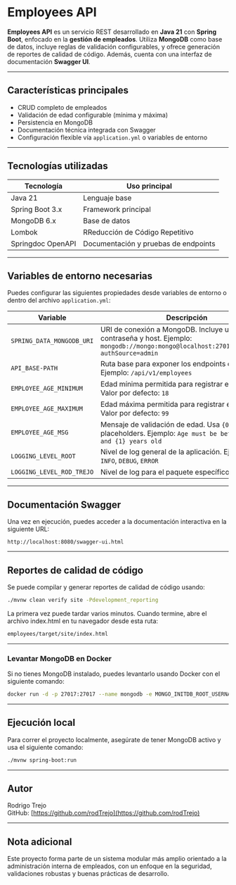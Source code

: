 # Employees API

**Employees API** es un servicio REST desarrollado en **Java 21** con **Spring Boot**, enfocado en la **gestión de empleados**. Utiliza **MongoDB** como base de datos, incluye reglas de validación configurables, y ofrece generación de reportes de calidad de código. Además, cuenta con una interfaz de documentación **Swagger UI**.

---

## Características principales

- CRUD completo de empleados
- Validación de edad configurable (mínima y máxima)
- Persistencia en MongoDB
- Documentación técnica integrada con Swagger
- Configuración flexible vía `application.yml` o variables de entorno

---

## Tecnologías utilizadas

| Tecnología                 | Uso principal        |
|---------------------------|----------------------|
| Java 21                   | Lenguaje base        |
| Spring Boot 3.x           | Framework principal  |
| MongoDB 6.x               | Base de datos        |
| Lombok                    | RReducción de Código Repetitivo |
| Springdoc OpenAPI         | Documentación y pruebas de endpoints |

---

## Variables de entorno necesarias

Puedes configurar las siguientes propiedades desde variables de entorno o dentro del archivo `application.yml`:

| Variable                           | Descripción                                                                                           |
|------------------------------------|-------------------------------------------------------------------------------------------------------|
| `SPRING_DATA_MONGODB_URI`          | URI de conexión a MongoDB. Incluye usuario, contraseña y host. Ejemplo: `mongodb://mongo:mongo@localhost:27017/empleados?authSource=admin` |
| `API_BASE-PATH`                    | Ruta base para exponer los endpoints de la API. Ejemplo: `/api/v1/employees`                         |
| `EMPLOYEE_AGE_MINIMUM`             | Edad mínima permitida para registrar empleados. Valor por defecto: `18`                              |
| `EMPLOYEE_AGE_MAXIMUM`             | Edad máxima permitida para registrar empleados. Valor por defecto: `99`                              |
| `EMPLOYEE_AGE_MSG`                 | Mensaje de validación de edad. Usa `{0}` y `{1}` como placeholders. Ejemplo: `Age must be between {0} and {1} years old` |
| `LOGGING_LEVEL_ROOT`               | Nivel de log general de la aplicación. Ejemplos: `INFO`, `DEBUG`, `ERROR`                            |
| `LOGGING_LEVEL_ROD_TREJO`          | Nivel de log para el paquete específico `rod.trejo`                                                  |
---

## Documentación Swagger

Una vez en ejecución, puedes acceder a la documentación interactiva en la siguiente URL:

```
http://localhost:8080/swagger-ui.html
```

---

## Reportes de calidad de código

Se puede compilar y generar reportes de calidad de código usando:
```bash
./mvnw clean verify site -Pdevelopment_reporting
```
La primera vez puede tardar varios minutos. Cuando termine, abre el archivo index.html en tu navegador desde esta ruta:
```bash
employees/target/site/index.html
```
---



### Levantar MongoDB en Docker

Si no tienes MongoDB instalado, puedes levantarlo usando Docker con el siguiente comando:

```bash
docker run -d -p 27017:27017 --name mongodb -e MONGO_INITDB_ROOT_USERNAME=<usuario> -e MONGO_INITDB_ROOT_PASSWORD=<contraseña> mongo:6.0
```

---



## Ejecución local

Para correr el proyecto localmente, asegúrate de tener MongoDB activo y usa el siguiente comando:

```bash
./mvnw spring-boot:run
```

---

## Autor

Rodrigo Trejo  
GitHub: [https://github.com/rodTrejo](https://github.com/rodTrejo)

---

## Nota adicional

Este proyecto forma parte de un sistema modular más amplio orientado a la administración interna de empleados, con un enfoque en la seguridad, validaciones robustas y buenas prácticas de desarrollo.
